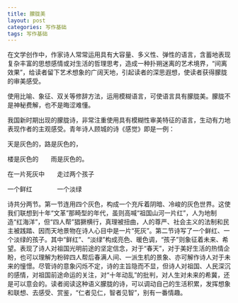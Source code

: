 ```yaml
---
title: 朦胧美
layout: post
categories: 写作基础
tags: 写作基础
---
```


在文学创作中，作家诗人常常运用具有大容量、多义性、弹性的语言，含蓄地表现复杂丰富的思想感情或对生活的哲理思考，造成一种扑朔迷离的艺术境界，“间离效果”，给读者留下艺术想象的广阔天地，引起读者的深思遐想，使读者获得朦胧的审美感受。

使用比喻、象征、双关等修辞方法，运用模糊语言，可使语言具有朦胧美。朦胧不是神秘费解，也不是晦涩难懂。

我国新时期出现的朦胧诗，非常注重使用具有模糊性审美特征的语言，生动有力地表现作者的主观感受。青年诗人顾城的诗《感觉》即是一例：

天是灰色的，路是灰色的，

楼是灰色的　　雨是灰色的。



在一片死灰中　　走过两个孩子

一个鲜红　　　　一个淡绿

诗共分两节。第一节连用四个灰色，构成一个充斥着阴暗、冷峻的灰色世界。这使我们联想到十年“文革”那畸型的年代，虽则高喊“祖国山河一片红”，人为地制造“红海洋”，但“四人帮”猖獗横行，真理被扭曲，人的尊严、社会主义的法制和民主被践踏、因而天地景物在诗人心目中是一片“死灰”。第二节诗写了一个鲜红、一个淡绿的孩子。其中“鲜红”、“淡绿”构成亮色、暖色调，“孩子”则象征着未来、希望。表现了诗人对祖国光明前途的坚定信念，对于“春天”，对于美好生活的热情企盼，也可以理解为粉碎四人帮后春满人间、一派生机的景象、亦可解作诗人对于未来的憧憬。尽管诗的意象闪烁不定，诗的主旨隐而不显，但诗人对祖国、人民深沉的感情，对祖国前途命运的关注，对“十年动乱”的批判，对人生对未来的希冀，还是可以意会的。读者阅读这种语义朦胧的诗，可以调动自己的生活积累，发挥想象和联想、去感受、赏鉴，“仁者见仁，智者见智”，别有一番情趣。 